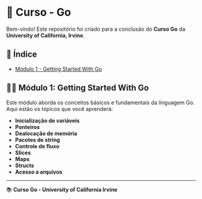 # 🚀 Curso - Go

Bem-vindo! Este repositório foi criado para a conclusão do **Curso Go** da **University of California, Irvine**.

## 📑 Índice
- [Módulo 1 - Getting Started With Go](#modulo-1)

## 🧑‍💻 Módulo 1: Getting Started With Go

Este módulo aborda os conceitos básicos e fundamentais da linguagem Go. Aqui estão os tópicos que você aprenderá:

- **Inicialização de variáveis**
- **Ponteiros**
- **Dealocação de memória**
- **Pacotes de string**
- **Controle de fluxo**
- **Slices**
- **Maps**
- **Structs**
- **Acesso a arquivos**

---

📚 **Curso Go - University of California Irvine**

